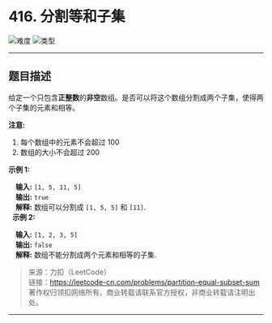 # 416. 分割等和子集

![难度](https://img.shields.io/badge/难度-中等-f0ad4e.svg?logo=leetcode&style=flat)  ![类型](https://img.shields.io/badge/类型-01背包-violet.svg?style=flat)

---

## 题目描述

给定一个只包含**正整数**的**非空**数组。是否可以将这个数组分割成两个子集，使得两个子集的元素和相等。

**注意:**

1. 每个数组中的元素不会超过 100  
2. 数组的大小不会超过 200  

**示例 1:**

&emsp;**输入:** `[1, 5, 11, 5]`  
&emsp;**输出:** `true`  
&emsp;**解释:** 数组可以分割成 `[1, 5, 5]` 和 `[11]`.  
 
**示例 2:**

&emsp;**输入:** `[1, 2, 3, 5]`  
&emsp;**输出:** `false`  
&emsp;**解释:** 数组不能分割成两个元素和相等的子集.  

> 来源：力扣（LeetCode）  
> 链接：https://leetcode-cn.com/problems/partition-equal-subset-sum  
> 著作权归领扣网络所有。商业转载请联系官方授权，非商业转载请注明出处。  

---
